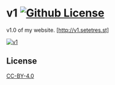 v1 [![Github License](https://img.shields.io/github/license/setetres/v1.svg)](https://github.com/setetres/v1/blob/master/LICENSE)
==

v1.0 of my website. [http://v1.setetres.st]

[![v1](https://setetres.s3.amazonaws.com/setetres.st/img/v1-desktop.png?v=1&raw=true)](http://v1.setetres.st)

License
-------

[CC-BY-4.0]

[http://v1.setetres.st]: http://v1.setetres.st
[CC-BY-4.0]: http://creativecommons.org/licenses/by/4.0
